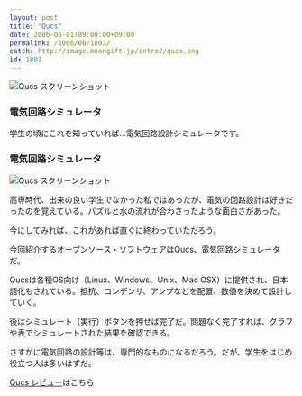 ```yaml
---
layout: post
title: "Qucs"
date: 2006-06-01T09:00:00+09:00
permalink: /2006/06/1803/
catch: http://image.moongift.jp/intro2/qucs.png
id: 1803
---
```

 ![Qucs スクリーンショット](http://image.moongift.jp/intro2/qucs.t.png "Qucs スクリーンショット")
  

### 電気回路シミュレータ
  
学生の頃にこれを知っていれば…電気回路設計シミュレータです。  
<!--more-->  

### 電気回路シミュレータ
  

![Qucs スクリーンショット](http://image.moongift.jp/intro2/qucs.png "Qucs スクリーンショット")

  

高専時代、出来の良い学生でなかった私ではあったが、電気の回路設計は好きだったのを覚えている。パズルと水の流れが合わさったような面白さがあった。

  

今にしてみれば、これがあれば直ぐに終わっていただろう。

  

今回紹介するオープンソース・ソフトウェアはQucs、電気回路シミュレータだ。

  

Qucsは各種OS向け（Linux、Windows、Unix、Mac OSX）に提供され、日本語化もされている。抵抗、コンデンサ、アンプなどを配置、数値を決めて設計していく。

  

後はシミュレート（実行）ボタンを押せば完了だ。問題なく完了すれば、グラフや表でシミュレートされた結果を確認できる。

  

さすがに電気回路の設計等は、専門的なものになるだろう。だが、学生をはじめ役立つ人は多いはずだ。

  

[Qucs レビュー](http://oss.moongift.jp/review/i-1810.html)はこちら

